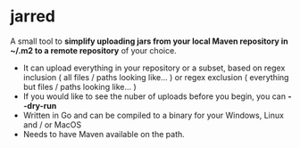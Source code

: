 # jarred

A small tool to **simplify uploading jars from your local Maven repository in ~/.m2 to a remote repository** of your choice.  
  
* It can upload everything in your repository or a subset, based on regex inclusion ( all files / paths looking like... ) or regex exclusion ( everything but files / paths looking like... )  
* If you would like to see the nuber of uploads before you begin, you can **--dry-run**
* Written in Go and can be compiled to a binary for your Windows, Linux and / or MacOS
* Needs to have Maven available on the path. 
